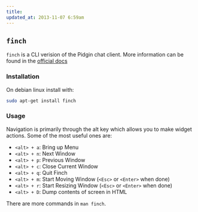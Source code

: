 ```yaml
---
title:
updated_at: 2013-11-07 6:59am
---
```


## `finch`

`finch` is a CLI verision of the Pidgin chat client. More information can be
found in the [official docs](https://developer.pidgin.im/wiki/Using%20Finch)

### Installation

On debian linux install with:

```bash 
sudo apt-get install finch
```

### Usage

Navigation is primarily through the alt key which allows you to make widget
actions. Some of the most useful ones are:

* ` <alt> + a `: Bring up Menu
* ` <alt> + n `: Next Window
* ` <alt> + p `: Previous Window
* ` <alt> + c `: Close Current Window
* ` <alt> + q `: Quit Finch
* ` <alt> + m `: Start Moving Window (`<Esc>` or `<Enter>` when done)
* ` <alt> + r `: Start Resizing Window (`<Esc>` or `<Enter>` when done)
* ` <alt> + D `: Dump contents of screen in HTML

There are more commands in `man finch`.

